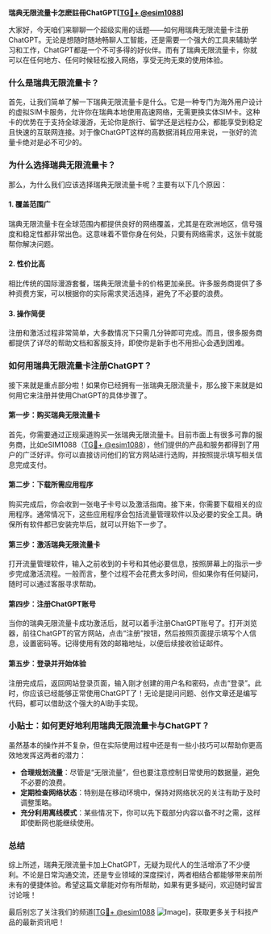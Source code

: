 **瑞典无限流量卡怎麽註冊ChatGPT[[TG💪+ @esim1088](https://t.me/s/esim1088)]**

大家好，今天咱们来聊聊一个超级实用的话题——如何用瑞典无限流量卡注册ChatGPT。无论是想随时随地畅聊人工智能，还是需要一个强大的工具来辅助学习和工作，ChatGPT都是一个不可多得的好伙伴。而有了瑞典无限流量卡，你就可以在任何地方、任何时候轻松接入网络，享受无拘无束的使用体验。

### 什么是瑞典无限流量卡？

首先，让我们简单了解一下瑞典无限流量卡是什么。它是一种专门为海外用户设计的虚拟SIM卡服务，允许你在瑞典本地使用高速网络，无需更换实体SIM卡。这种卡的优势在于支持全球漫游，无论你是旅行、留学还是远程办公，都能享受到稳定且快速的互联网连接。对于像ChatGPT这样的高数据消耗应用来说，一张好的流量卡绝对是必不可少的。

### 为什么选择瑞典无限流量卡？

那么，为什么我们应该选择瑞典无限流量卡呢？主要有以下几个原因：

#### 1. **覆盖范围广**
   瑞典无限流量卡在全球范围内都提供良好的网络覆盖，尤其是在欧洲地区，信号强度和稳定性都非常出色。这意味着不管你身在何处，只要有网络需求，这张卡就能帮你解决问题。

#### 2. **性价比高**
   相比传统的国际漫游套餐，瑞典无限流量卡的价格更加亲民。许多服务商提供了多种资费方案，可以根据你的实际需求灵活选择，避免了不必要的浪费。

#### 3. **操作简便**
   注册和激活过程非常简单，大多数情况下只需几分钟即可完成。而且，很多服务商都提供了详尽的帮助文档和客服支持，即使你是新手也不用担心会遇到困难。

### 如何用瑞典无限流量卡注册ChatGPT？

接下来就是重点部分啦！如果你已经拥有一张瑞典无限流量卡，那么接下来就是如何用它来注册并使用ChatGPT的具体步骤了。

#### 第一步：购买瑞典无限流量卡

首先，你需要通过正规渠道购买一张瑞典无限流量卡。目前市面上有很多可靠的服务商，比如eSIM1088（[TG💪+ @esim1088](https://t.me/s/esim1088)），他们提供的产品和服务都得到了用户的广泛好评。你可以直接访问他们的官方网站进行选购，并按照提示填写相关信息完成支付。

#### 第二步：下载所需应用程序

购买完成后，你会收到一张电子卡号以及激活指南。接下来，你需要下载相关的应用程序。通常情况下，这些应用程序会包括流量管理软件以及必要的安全工具。确保所有软件都已安装完毕后，就可以开始下一步了。

#### 第三步：激活瑞典无限流量卡

打开流量管理软件，输入之前收到的卡号和其他必要信息，按照屏幕上的指示一步步完成激活流程。一般而言，整个过程不会花费太多时间，但如果你有任何疑问，随时可以通过客服寻求帮助。

#### 第四步：注册ChatGPT账号

当你的瑞典无限流量卡成功激活后，就可以着手注册ChatGPT账号了。打开浏览器，前往ChatGPT的官方网站，点击“注册”按钮，然后按照页面提示填写个人信息，设置密码等。记得使用有效的邮箱地址，以便后续接收验证邮件。

#### 第五步：登录并开始体验

注册完成后，返回网站登录页面，输入刚才创建的用户名和密码，点击“登录”。此时，你应该已经能够正常使用ChatGPT了！无论是提问问题、创作文章还是编写代码，都可以借助这个强大的AI助手实现。

### 小贴士：如何更好地利用瑞典无限流量卡与ChatGPT？

虽然基本的操作并不复杂，但在实际使用过程中还是有一些小技巧可以帮助你更高效地发挥这两者的潜力：

- **合理规划流量**：尽管是“无限流量”，但也要注意控制日常使用的数据量，避免不必要的浪费。
- **定期检查网络状态**：特别是在移动环境中，保持对网络状况的关注有助于及时调整策略。
- **充分利用离线模式**：某些情况下，你可以先下载部分内容以备不时之需，这样即使断网也能继续使用。

### 总结

综上所述，瑞典无限流量卡加上ChatGPT，无疑为现代人的生活增添了不少便利。不论是日常沟通交流，还是专业领域的深度探讨，两者相结合都能够带来前所未有的便捷体验。希望这篇文章能对你有所帮助，如果有更多疑问，欢迎随时留言讨论哦！

最后别忘了关注我们的频道[[TG💪+ @esim1088](https://t.me/s/esim1088) ![Image](https://i.postimg.cc/4NQfJmqS/Snipaste-2025-05-13-00-14-12.png)]，获取更多关于科技产品的最新资讯吧！